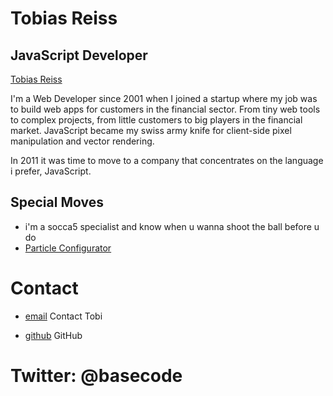 Tobias Reiss
=================

JavaScript Developer
--------------------

[Tobias Reiss](../media/img/team/reiss.jpg)

I'm a Web Developer since 2001 when I joined a startup where my job was to 
build web apps for customers in the financial sector. From tiny web tools to 
complex projects, from little customers to big players in the financial market.
JavaScript became my swiss army knife for client-side pixel manipulation 
and vector rendering.

In 2011 it was time to move to a company that concentrates on the language 
i prefer, JavaScript.

Special Moves
-------------

* i'm a socca5 specialist and know when u wanna shoot the ball before u do
* [Particle Configurator](http://demojs.org/2011/releases/Freestyle/online/basecode_-_Particles.js/)

Contact
=======

* [email](/#contact-form)
  Contact Tobi

* [github](http://github.com/basecode)
  GitHub

Twitter: @basecode
===============
